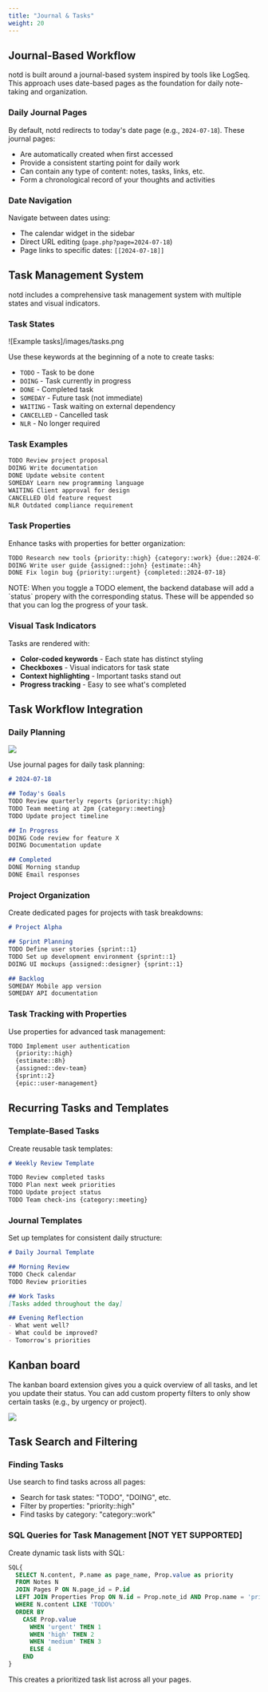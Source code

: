 ```yaml
---
title: "Journal & Tasks"
weight: 20
---
```


## Journal-Based Workflow

notd is built around a journal-based system inspired by tools like LogSeq. This approach uses date-based pages as the foundation for daily note-taking and organization.

### Daily Journal Pages

By default, notd redirects to today's date page (e.g., `2024-07-18`). These journal pages:

- Are automatically created when first accessed
- Provide a consistent starting point for daily work
- Can contain any type of content: notes, tasks, links, etc.
- Form a chronological record of your thoughts and activities

### Date Navigation

Navigate between dates using:
- The calendar widget in the sidebar
- Direct URL editing (`page.php?page=2024-07-18`)
- Page links to specific dates: `[[2024-07-18]]`

## Task Management System

notd includes a comprehensive task management system with multiple states and visual indicators.

### Task States

![Example tasks]/images/tasks.png

Use these keywords at the beginning of a note to create tasks:

- `TODO` - Task to be done
- `DOING` - Task currently in progress  
- `DONE` - Completed task
- `SOMEDAY` - Future task (not immediate)
- `WAITING` - Task waiting on external dependency
- `CANCELLED` - Cancelled task
- `NLR` - No longer required

### Task Examples

```markdown
TODO Review project proposal
DOING Write documentation
DONE Update website content
SOMEDAY Learn new programming language
WAITING Client approval for design
CANCELLED Old feature request
NLR Outdated compliance requirement
```

### Task Properties

Enhance tasks with properties for better organization:

```markdown
TODO Research new tools {priority::high} {category::work} {due::2024-07-25}
DOING Write user guide {assigned::john} {estimate::4h}
DONE Fix login bug {priority::urgent} {completed::2024-07-18}
```

<div class="message focus" data-component="message"> <span class="close small"></span>
    NOTE: When you toggle a TODO element, the backend database will add a `status` propery with the corresponding status. These will be appended so that you can log the progress of your task.
</div>

### Visual Task Indicators

Tasks are rendered with:
- **Color-coded keywords** - Each state has distinct styling
- **Checkboxes** - Visual indicators for task state
- **Context highlighting** - Important tasks stand out
- **Progress tracking** - Easy to see what's completed

## Task Workflow Integration

### Daily Planning

![](images/task_page.png)

Use journal pages for daily task planning:

```markdown
# 2024-07-18

## Today's Goals
TODO Review quarterly reports {priority::high}
TODO Team meeting at 2pm {category::meeting}
TODO Update project timeline

## In Progress
DOING Code review for feature X
DOING Documentation update

## Completed
DONE Morning standup
DONE Email responses
```

### Project Organization

Create dedicated pages for projects with task breakdowns:

```markdown
# Project Alpha

## Sprint Planning
TODO Define user stories {sprint::1}
TODO Set up development environment {sprint::1}
DOING UI mockups {assigned::designer} {sprint::1}

## Backlog
SOMEDAY Mobile app version
SOMEDAY API documentation
```

### Task Tracking with Properties

Use properties for advanced task management:

```markdown
TODO Implement user authentication
  {priority::high}
  {estimate::8h}
  {assigned::dev-team}
  {sprint::2}
  {epic::user-management}
```

## Recurring Tasks and Templates

### Template-Based Tasks

Create reusable task templates:

```markdown
# Weekly Review Template

TODO Review completed tasks
TODO Plan next week priorities  
TODO Update project status
TODO Team check-ins {category::meeting}
```

### Journal Templates

Set up templates for consistent daily structure:

```markdown
# Daily Journal Template

## Morning Review
TODO Check calendar
TODO Review priorities

## Work Tasks
[Tasks added throughout the day]

## Evening Reflection
- What went well?
- What could be improved?
- Tomorrow's priorities
```

## Kanban board

The kanban board extension gives you a quick overview of all tasks, and let you update their status. You can add custom property filters to only show certain tasks (e.g., by urgency or project).

![](images/kanban.png)

## Task Search and Filtering

### Finding Tasks

Use search to find tasks across all pages:
- Search for task states: "TODO", "DOING", etc.
- Filter by properties: "priority::high"
- Find tasks by category: "category::work"

### SQL Queries for Task Management [NOT YET SUPPORTED]

Create dynamic task lists with SQL:

```sql
SQL{
  SELECT N.content, P.name as page_name, Prop.value as priority
  FROM Notes N 
  JOIN Pages P ON N.page_id = P.id 
  LEFT JOIN Properties Prop ON N.id = Prop.note_id AND Prop.name = 'priority'
  WHERE N.content LIKE 'TODO%' 
  ORDER BY 
    CASE Prop.value 
      WHEN 'urgent' THEN 1 
      WHEN 'high' THEN 2 
      WHEN 'medium' THEN 3 
      ELSE 4 
    END
}
```

This creates a prioritized task list across all your pages.